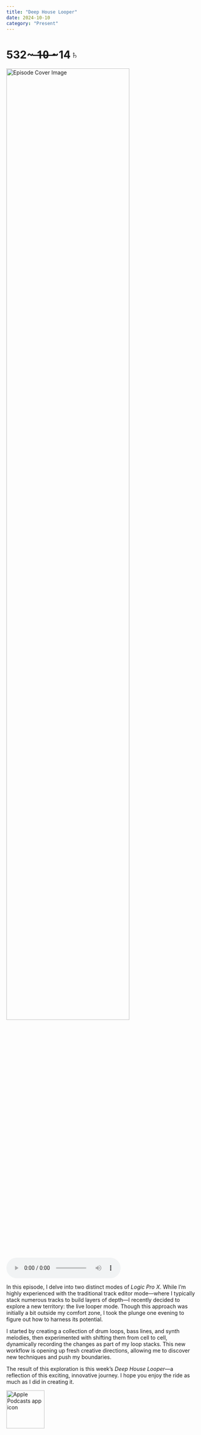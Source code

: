 ```yaml
---
title: "Deep House Looper"
date: 2024-10-10
category: "Present"
---
```

# 532~ ̶1̶0̶ ̶~14♄
<img src="https://artwork.captivate.fm/35d11aa0-ef33-4888-9e41-6d29402c6ad9/A-1Ca1R5zROTHxj6jhzavkMY.jpg" alt="Episode Cover Image" width=80%/>
<audio controls>
  <source src="https://podcasts.captivate.fm/media/b040aef6-015f-40df-9c31-8c6440812bd9/Deep-House-Looper.mp3" type="audio/mpeg">
  Your browser does not support the audio element.
</audio>

<p>In this episode, I delve into two distinct modes of <em>Logic Pro X</em>. While I’m highly experienced with the traditional track editor mode—where I typically stack numerous tracks to build layers of depth—I recently decided to explore a new territory: the live looper mode. Though this approach was initially a bit outside my comfort zone, I took the plunge one evening to figure out how to harness its potential.</p><p>I started by creating a collection of drum loops, bass lines, and synth melodies, then experimented with shifting them from cell to cell, dynamically recording the changes as part of my loop stacks. This new workflow is opening up fresh creative directions, allowing me to discover new techniques and push my boundaries.</p><p>The result of this exploration is this week’s <em>Deep House Looper</em>—a reflection of this exciting, innovative journey. I hope you enjoy the ride as much as I did in creating it.</p>

<a href="https://podcasts.apple.com/us/podcast/living-room-music/id1608791560?tscg=30200&itsct=podcast_box_appicon&ls=1&mttnsubad=1608791560" style="display: inline-block;"><img src="https://toolbox.marketingtools.apple.com/api/v2/badges/app-icon-podcasts/standard/en-us" alt="Apple Podcasts app icon" style="width: 100px; height: 100px; vertical-align: middle; object-fit: contain;" /></a>
    